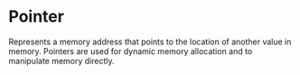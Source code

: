 # Pointer

Represents a memory address that points to the location of another value in memory. Pointers are used for dynamic memory allocation and to manipulate memory directly.
